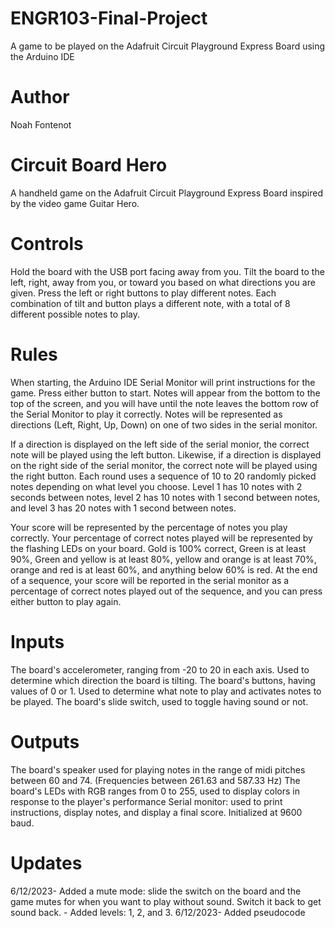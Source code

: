 # ENGR103-Final-Project
A game to be played on the Adafruit Circuit Playground Express Board using the Arduino IDE
# Author
Noah Fontenot

# Circuit Board Hero
A handheld game on the Adafruit Circuit Playground Express Board inspired by the video game Guitar Hero.

# Controls
Hold the board with the USB port facing away from you. Tilt the board to the left, right, away from you, or toward you based on what directions you are given. Press the left or right buttons to play different notes. Each combination of tilt and button plays a different note, with a total of 8 different possible notes to play.
# Rules
When starting, the Arduino IDE Serial Monitor will print instructions for the game. Press either button to start. Notes will appear from the bottom to the top of the screen, and you will have until the note leaves the bottom row of the Serial Monitor to play it correctly. Notes will be represented as directions (Left, Right, Up, Down) on one of two sides in the serial monitor.

If a direction is displayed on the left side of the serial monior, the correct note will be played using the left button. Likewise, if a direction is displayed on the right side of the serial monitor, the correct note will be played using the right button. Each round uses a sequence of 10 to 20 randomly picked notes depending on what level you choose. Level 1 has 10 notes with 2 seconds between notes, level 2 has 10 notes with 1 second between notes, and level 3 has 20 notes with 1 second between notes.

Your score will be represented by the percentage of notes you play correctly. Your percentage of correct notes played will be represented by the flashing LEDs on your board. Gold is 100% correct, Green is at least 90%, Green and yellow is at least 80%, yellow and orange is at least 70%, orange and red is at least 60%, and anything below 60% is red. At the end of a sequence, your score will be reported in the serial monitor as a percentage of correct notes played out of the sequence, and you can press either button to play again. 

# Inputs
The board's accelerometer, ranging from -20 to 20 in each axis. Used to determine which direction the board is tilting.
The board's buttons, having values of 0 or 1. Used to determine what note to play and activates notes to be played.
The board's slide switch, used to toggle having sound or not.
# Outputs
The board's speaker used for playing notes in the range of midi pitches between 60 and 74. (Frequencies between 261.63 and 587.33 Hz)
The board's LEDs with RGB ranges from 0 to 255, used to display colors in response to the player's performance
Serial monitor: used to print instructions, display notes, and display a final score. Initialized at 9600 baud.

# Updates
6/12/2023- Added a mute mode: slide the switch on the board and the game mutes for when you want to play without sound. Switch it back to get sound back.
         - Added levels: 1, 2, and 3.
6/12/2023- Added pseudocode

